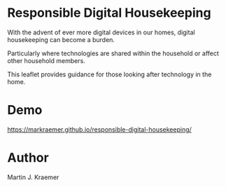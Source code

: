 # Responsible Digital Housekeeping

With the advent of ever more digital devices in our homes, digital housekeeping can become a burden.

Particularly where technologies are shared within the household or affect other household members.

This leaflet provides guidance for those looking after technology in the home.

# Demo
https://markraemer.github.io/responsible-digital-housekeeping/

# Author
Martin J. Kraemer
